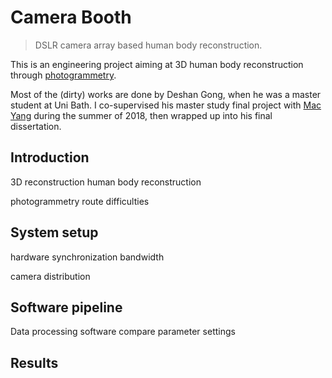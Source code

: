 ---
---
# Camera Booth
> DSLR camera array based human body reconstruction.

This is an engineering project aiming at 3D human body reconstruction through [photogrammetry](https://en.wikipedia.org/wiki/Photogrammetry).

Most of the (dirty) works are done by Deshan Gong, when he was a master student at Uni Bath.
I co-supervised his master study final project with [Mac Yang](http://www.yongliangyang.net/) during the summer of 2018, then wrapped up into his final dissertation.

## Introduction
3D reconstruction
human body reconstruction

photogrammetry route
difficulties

## System setup
hardware
synchronization
bandwidth

camera distribution

## Software pipeline
Data processing
software compare
parameter settings

## Results
